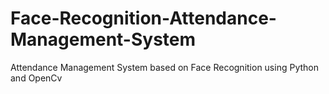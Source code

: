 # Face-Recognition-Attendance-Management-System
Attendance Management System based on Face Recognition using Python  and OpenCv  

